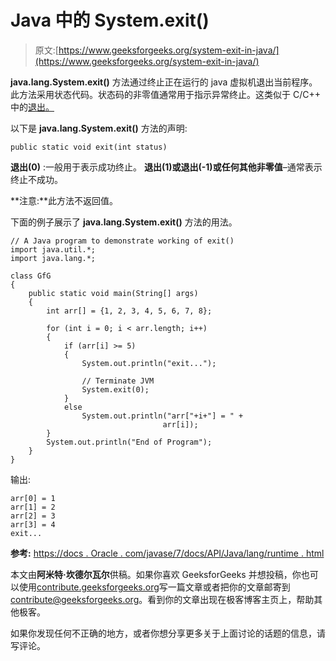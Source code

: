 # Java 中的 System.exit()

> 原文:[https://www.geeksforgeeks.org/system-exit-in-java/](https://www.geeksforgeeks.org/system-exit-in-java/)

**java.lang.System.exit()** 方法通过终止正在运行的 java 虚拟机退出当前程序。此方法采用状态代码。状态码的非零值通常用于指示异常终止。这类似于 C/C++ 中的[退出。](https://www.geeksforgeeks.org/understanding-exit-abort-and-assert/)

以下是 **java.lang.System.exit()** 方法的声明:

```
public static void exit(int status)
```

**退出(0)** :一般用于表示成功终止。
**退出(1)或退出(-1)或任何其他非零值**–通常表示终止不成功。

**注意:**此方法不返回值。

下面的例子展示了 **java.lang.System.exit()** 方法的用法。

```
// A Java program to demonstrate working of exit()
import java.util.*;
import java.lang.*;

class GfG
{
    public static void main(String[] args)
    {
        int arr[] = {1, 2, 3, 4, 5, 6, 7, 8};

        for (int i = 0; i < arr.length; i++)
        {
            if (arr[i] >= 5)
            {
                System.out.println("exit...");

                // Terminate JVM
                System.exit(0);
            }
            else
                System.out.println("arr["+i+"] = " +
                                  arr[i]);
        }
        System.out.println("End of Program");
    }
}
```

输出:

```
arr[0] = 1
arr[1] = 2
arr[2] = 3
arr[3] = 4
exit...

```

**参考:**
[https://docs . Oracle . com/javase/7/docs/API/Java/lang/runtime . html](https://docs.oracle.com/javase/7/docs/api/java/lang/Runtime.html)

本文由**阿米特·坎德尔瓦尔**供稿。如果你喜欢 GeeksforGeeks 并想投稿，你也可以使用[contribute.geeksforgeeks.org](http://www.contribute.geeksforgeeks.org)写一篇文章或者把你的文章邮寄到 contribute@geeksforgeeks.org。看到你的文章出现在极客博客主页上，帮助其他极客。

如果你发现任何不正确的地方，或者你想分享更多关于上面讨论的话题的信息，请写评论。